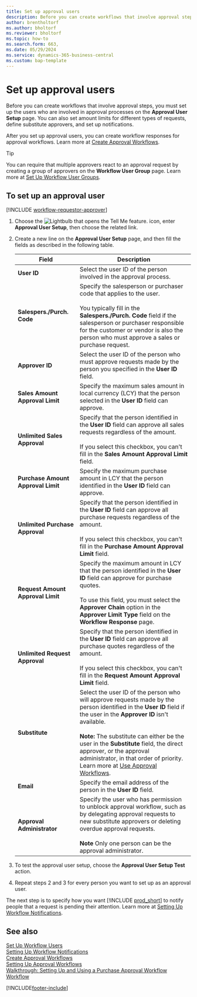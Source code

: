 ```yaml
---
title: Set up approval users
description: Before you can create workflows that involve approval steps, you must set up the workflow users involved in the approval processes.
author: brentholtorf
ms.author: bholtorf
ms.reviewer: bholtorf
ms.topic: how-to
ms.search.form: 663,
ms.date: 05/29/2024
ms.service: dynamics-365-business-central
ms.custom: bap-template
---
```

# Set up approval users

Before you can create workflows that involve approval steps, you must set up the users who are involved in approval processes on the **Approval User Setup** page. You can also set amount limits for different types of requests, define substitute approvers, and set up notifications.  

After you set up approval users, you can create workflow responses for approval workflows. Learn more at [Create Approval Workflows](across-how-to-create-workflows.md).  

> [!TIP]
> You can require that multiple approvers react to an approval request by creating a group of approvers on the **Workflow User Group** page. Learn more at [Set Up Workflow User Groups](across-how-to-set-up-workflow-users.md).  

## To set up an approval user

[!INCLUDE [workflow-requestor-approver](includes/workflow-requestor-approver.md)]

1. Choose the ![Lightbulb that opens the Tell Me feature.](media/ui-search/search_small.png "Tell me what you want to do") icon, enter **Approval User Setup**, then choose the related link.  
2. Create a new line on the **Approval User Setup** page, and then fill the fields as described in the following table.  

   |Field|Description|
   |-----|-----------|
   |**User ID**|Select the user ID of the person involved in the approval process.|
   |**Salespers./Purch. Code**|Specify the salesperson or purchaser code that applies to the user.<br /><br /> You typically fill in the **Salespers./Purch. Code** field if the salesperson or purchaser responsible for the customer or vendor is also the person who must approve a sales or purchase request.|
   |**Approver ID**|Select the user ID of the person who must approve requests made by the person you specified in the **User ID** field.|
   |**Sales Amount Approval Limit**|Specify the maximum sales amount in local currency (LCY) that the person selected in the **User ID** field can approve.|
   |**Unlimited Sales Approval**|Specify that the person identified in the **User ID** field can approve all sales requests regardless of the amount.<br /><br /> If you select this checkbox, you can't fill in the **Sales Amount Approval Limit** field.|
   |**Purchase Amount Approval Limit**|Specify the maximum purchase amount in LCY that the person identified in the **User ID** field can approve.|
   |**Unlimited Purchase Approval**|Specify that the person identified in the **User ID** field can approve all purchase requests regardless of the amount.<br /><br /> If you select this checkbox, you can't fill in the **Purchase Amount Approval Limit** field.|
   |**Request Amount Approval Limit**|Specify the maximum amount in LCY that the person identified in the **User ID** field can approve for purchase quotes.<br /><br /> To use this field, you must select the **Approver Chain** option in the **Approver Limit Type** field on the **Workflow Response** page.|
   |**Unlimited Request Approval**|Specify that the person identified in the **User ID** field can approve all purchase quotes regardless of the amount.<br /><br /> If you select this checkbox, you can't fill in the **Request Amount Approval Limit** field.|
   |**Substitute**|Select the user ID of the person who will approve requests made by the person identified in the **User ID** field if the user in the **Approver ID** isn't available. <br /><br />**Note:**  The substitute can either be the user in the **Substitute** field, the direct approver, or the approval administrator, in that order of priority. Learn more at [Use Approval Workflows](across-how-use-approval-workflows.md).|
   |**Email**|Specify the email address of the person in the **User ID** field.|
   |**Approval Administrator**|Specify the user who has permission to unblock approval workflow, such as by delegating approval requests to new substitute approvers or deleting overdue approval requests.<br /><br />**Note** Only one person can be the approval administrator.|

3. To test the approval user setup, choose the **Approval User Setup Test** action.  
4. Repeat steps 2 and 3 for every person you want to set up as an approval user.  

The next step is to specify how you want [!INCLUDE [prod_short](includes/prod_short.md)] to notify people that a request is pending their attention. Learn more at [Setting Up Workflow Notifications](across-setting-up-workflow-notifications.md).

## See also

[Set Up Workflow Users](across-how-to-set-up-workflow-users.md)  
[Setting Up Workflow Notifications](across-setting-up-workflow-notifications.md)  
[Create Approval Workflows](across-how-to-create-workflows.md)  
[Setting Up Approval Workflows](across-set-up-workflows.md)  
[Walkthrough: Setting Up and Using a Purchase Approval Workflow](walkthrough-setting-up-and-using-a-purchase-approval-workflow.md)  
[Workflow](across-workflow.md)  

[!INCLUDE[footer-include](includes/footer-banner.md)]
